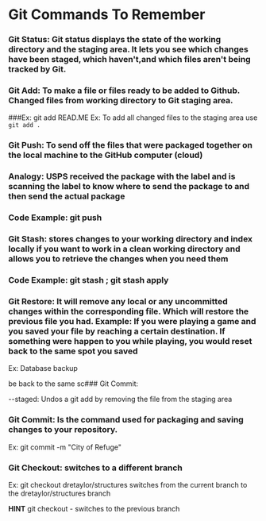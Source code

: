 
# Git Commands To Remember

### Git Status: Git status displays the state of the working directory and the staging area. It lets you see which changes have been staged, which haven't,and which files aren't being tracked by Git.
 

### Git Add: To make a file or files ready to be added to Github. Changed files from working directory to Git staging area.

###Ex: git add READ.ME
Ex: To add all changed files to the staging area use `git add .`

### Git Push: To send off the files that were packaged together on the local machine to the GitHub computer (cloud)
### Analogy: USPS received the package with the label and is scanning the label to know where to send the package to and then send the actual package
### Code Example: git push 


### Git Stash: stores changes to your working directory and index locally if you want to work in a clean working directory and allows you to retrieve the changes when you need them
### Code Example: git stash ; git stash apply


### Git Restore: It will remove any local or any uncommitted changes within the corresponding file. Which will restore the previous file you had. Example: If you were playing a game and you saved your file by reaching a certain destination. If something were happen to you while playing, you would reset back to the same spot you saved
Ex: Database backup 
 
be back to the same sc### Git Commit:

--staged: Undos a git add by removing the file from the staging area


### Git Commit: Is the command used for packaging and saving changes to your repository.
Ex: git commit -m "City of Refuge"


### Git Checkout: switches to a different branch
Ex: git checkout dretaylor/structures switches from the current branch to the dretaylor/structures branch

**HINT** git checkout - switches to the previous branch





